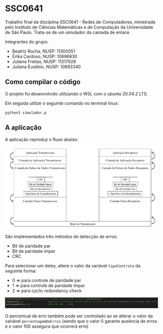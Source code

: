 # SSC0641
Trabalho final da disciplina SSC0641 - Redes de Computadores, ministrada pelo Instituto de Ciências Matemáticas e de Computação da Universidade de São Paulo. Trata-se de um simulador da camada de enlace.

Integrantes do grupo:
- Beatriz Rocha,    NUSP: 11300051
- Érika Cardoso,    NUSP: 10696830
- Juliana Freitas,  NUSP: 11317928
- Juliana Eusébio,  NUSP: 10693340

## Como compilar o código
O projeto foi desenvolvido utilizando o WSL com o ubuntu 20.04.2 LTS.

Em seguida utilize o seguinte comando no terminal linux:

```
python3 simulador.p
```

## A aplicação
A aplicação reproduz o fluxo abaixo:

![Fluxo](./img/fluxo.PNG)

São implementados três métodos de detecção de erros:
- Bit de paridade par
- Bit de paridade impar
- CRC

Para selecionar um deles, altere o valor da variável ```tipoControle``` da seguinte forma:
- 0 => para controle de paridade par
- 1 => para controle de paridade ímpar
- 2 => para cyclic redundancy check

![Variaveis_alteraveis](./img/tipoErro.PNG)

O percentual de erro também pode ser controlado ao se alterar o valor da variável ```porcentagemDeErros``` (sendo que o valor 0 garante ausência de erros e o valor 100 assegura que ocorrerá erro)